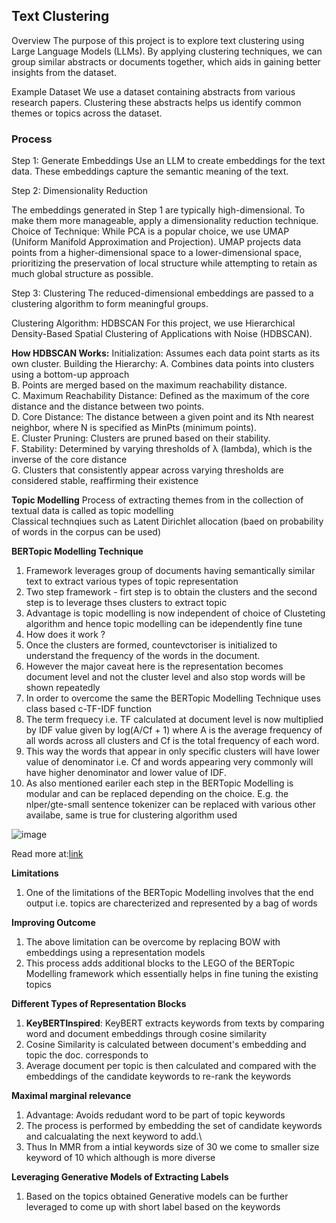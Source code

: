## Text Clustering

Overview
The purpose of this project is to explore text clustering using Large Language Models (LLMs). By applying clustering techniques, we can group similar abstracts or documents together, which aids in gaining better insights from the dataset.

Example Dataset
We use a dataset containing abstracts from various research papers. Clustering these abstracts helps us identify common themes or topics across the dataset.

### Process

Step 1: Generate Embeddings
Use an LLM to create embeddings for the text data. These embeddings capture the semantic meaning of the text.

Step 2: Dimensionality Reduction

The embeddings generated in Step 1 are typically high-dimensional. To make them more manageable, apply a dimensionality reduction technique.
Choice of Technique: While PCA is a popular choice, we use UMAP (Uniform Manifold Approximation and Projection). UMAP projects data points from a higher-dimensional space to a lower-dimensional space, prioritizing the preservation of local structure while attempting to retain as much global structure as possible.

Step 3: Clustering
The reduced-dimensional embeddings are passed to a clustering algorithm to form meaningful groups.

Clustering Algorithm: HDBSCAN
For this project, we use Hierarchical Density-Based Spatial Clustering of Applications with Noise (HDBSCAN).

**How HDBSCAN Works:**
Initialization:
Assumes each data point starts as its own cluster.
Building the Hierarchy:
A. Combines data points into clusters using a bottom-up approach </br>
B. Points are merged based on the maximum reachability distance. </br>
C. Maximum Reachability Distance: Defined as the maximum of the core distance and the distance between two points. </br>
D. Core Distance: The distance between a given point and its Nth nearest neighbor, where N is specified as MinPts (minimum points). </br>
E. Cluster Pruning: Clusters are pruned based on their stability. </br>
F. Stability: Determined by varying thresholds of λ (lambda), which is the inverse of the core distance </br>
G. Clusters that consistently appear across varying thresholds are considered stable, reaffirming their existence </br>

**Topic Modelling**
Process of extracting themes from in the collection of textual data is called as topic modelling <br>
Classical technqiues such as Latent Dirichlet allocation (baed on probability of words in the corpus can be used) </br>

**BERTopic Modelling Technique**
1. Framework leverages group of documents having semantically similar text to extract various types of topic representation </br>
2. Two step framework - firt step is to obtain the clusters and the second step is to leverage thses clusters to extract topic </br>
3. Advantage is topic modelling is now independent of choice of Clusteting algorithm and hence topic modelling can be idependently fine tune </br>
4. How does it work ? </br>
5. Once the clusters are formed, countevctoriser is initialized to understand the frequency of the words in the document.</br>
6. However the major caveat here is the representation becomes document level and not the cluster level and also stop words will be shown repeatedly </br>
7. In order to overcome the same the BERTopic Modelling Technique uses class based c-TF-IDF function </br>
8. The term frequecy i.e. TF calculated at document level is now multiplied by IDF value given by log(A/Cf + 1) where A is the average frequency of all words across all clusters
   and Cf is the total frequency of each word. </br>
9. This way the words that appear in only specific clusters will have lower value of denominator i.e. Cf and words appearing very commonly will have higher denominator and lower      value of IDF.
10. As also mentioned eariler each step in the BERTopic Modelling is modular and can be replaced depending on the choice. E.g. the nlper/gte-small sentence tokenizer can be replaced with various other availabe, same is true for clustering algorithm used </br>

![image](https://github.com/user-attachments/assets/fdd859f5-3810-4ae6-b126-8a18b1622f07)

Read more at:[link](https://maartengr.github.io/BERTopic/getting_started/ctfidf/ctfidf.html)

**Limitations**
1. One of the limitations of the BERTopic Modelling involves that the end output i.e. topics are charecterized and represented by a bag of words </br>

**Improving Outcome**
1. The above limitation can be overcome by replacing BOW with embeddings using a representation models </br>
2. This process adds additional blocks to the LEGO of the BERTopic Modelling framework which essentially helps in fine tuning the existing topics

**Different Types of Representation Blocks**
1. **KeyBERTInspired**: KeyBERT extracts keywords from texts by comparing word and document embeddings through cosine similarity
2. Cosine Similarity is calculated between document's embedding and topic the doc. corresponds to
3. Average document per topic is then calculated and compared with the embeddings of the candidate keywords to re-rank the keywords

**Maximal marginal relevance**
1. Advantage: Avoids redudant word to be part of topic keywords
2. The process is performed by embedding the set of candidate keywords and calcualating the next keyword to add.\
3. Thus In MMR from a intial keywords size of 30 we come to smaller size keyword of 10 which although is more diverse

**Leveraging Generative Models of Extracting Labels**
1. Based on the topics obtained Generative models can be further leveraged to come up with short label based on the keywords



